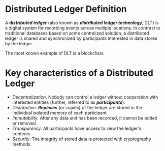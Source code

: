# Distributed Ledger Definition

A ***distributed ledger*** (also known as ***distributed ledger technology***, DLT) is a digital system for recording events across multiple locations.
In contrast to traditional databases based on some centralized solution, a distributed ledger is shared and synchronized by participants interested in data stored by the ledger.

The most known example of DLT is a blockchain.

# Key characteristics of a Distributed Ledger

- *Decentralization*. Nobody can control a ledger without cooperation with interested entities (further, referred to as ***participants***).
- *Distribution*. ***Replicies*** (or copies) of the ledger are stored in the individual isolated memory of each participant.
- *Immutability*. After any data unit has been recorded, it cannot be edited or removed.
- *Transparency*. All participants have access to view the ledger's contents.
- *Security*. The integrity of stored data is protected with cryptography methods.
